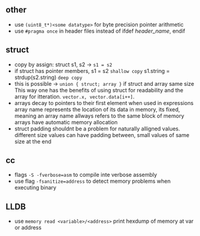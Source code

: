 ## other
- use `(uint8_t*)<some datatype>` for byte precision pointer arithmetic
- use `#pragma once` in header files instead of ifdef *header_name*, endif

## struct
- copy by assign: struct s1, s2 -> `s1 = s2`
- if struct has pointer members, s1 = s2 `shallow copy`
    s1.string = strdup(s2.string) `deep copy`
- this is possible -> `union { struct; array }` if struct and array same size
    This way one has the benefits of using struct for readability
    and the array for itteration. `vector.x, vector.data[i++]`.
- arrays decay to pointers to their first element when used in expressions
    array name represents the location of its data in memory, its fixed, meaning
    an array name allways refers to the same block of memory
    arrays have automatic memory allocation
- struct padding shouldnt be a problem for naturally alligned values.
    different size values can have padding between, small values of same size at the end

## cc
- flags `-S -fverbose=asm` to compile inte verbose assembly
- use flag `-fsanitize=address` to detect memory problems when executing binary

## LLDB
- use `memory read <variable>/<address>` print hexdump of memory at var or address
